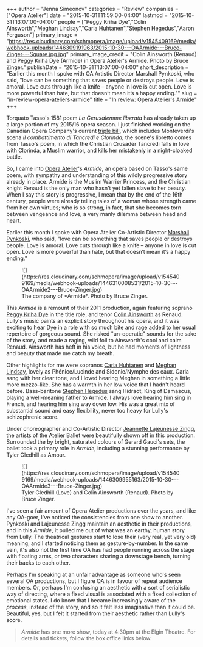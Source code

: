 +++
author = "Jenna Simeonov"
categories = "Review"
companies = ["Opera Atelier"]
date = "2015-10-31T11:59:00-04:00"
lastmod = "2015-10-31T13:07:00-04:00"
people = ["Peggy Kriha Dye","Colin Ainsworth","Meghan Lindsay","Carla Huhtanen","Stephen Hegedus","Aaron Ferguson"]
primary_image = "https://res.cloudinary.com/schmopera/image/upload/v1545409169/media/webhook-uploads/1446309191963/2015-10-30---OAArmide---Bruce-Zinger---Square.jpg.jpg"
primary_image_credit = "Colin Ainsworth (Renaud) and Peggy Kriha Dye (Armide) in Opera Atelier's Armide. Photo by Bruce Zinger."
publishDate = "2015-10-31T13:07:00-04:00"
short_description = "Earlier this month I spoke with OA Artistic Director Marshall Pynkoski, who said, &quot;love can be something that saves people or destroys people. Love is amoral. Love cuts through like a knife – anyone in love is cut open. Love is more powerful than hate, but that doesn’t mean it’s a happy ending.&quot;"
slug = "in-review-opera-ateliers-armide"
title = "In review: Opera Atelier&#039;s Armide"
+++

Torquato Tasso's 1581 poem *La Gerusalemme liberata* has already taken up a large portion of my 2015/16 opera season. I just finished working on the Canadian Opera Company's current [triple bill](http://www.coc.ca/PerformancesAndTickets/1516Season/PyramusandThisbe.aspx), which includes Monteverdi's scena *Il combattimento di Tancredi e Clorinda*; the scene's libretto comes from Tasso's poem, in which the Christian Crusader Tancredi falls in love with Clorinda, a Muslim warrior, and kills her mistakenly in a night-cloaked battle.

So, I came into [Opera Atelier](/scene/companies/opera-atelier/)'s *Armide*, an opera based on Tasso's same poem, with sympathy and understanding of this wildly progressive story already in place. Armide is the Muslim Warrier Princess, and the Christian knight Renaud is the only man who hasn't yet fallen slave to her beauty. When I say this story is progressive, I mean that by the end of the 16th century, people were already telling tales of a woman whose strength came from her own virtues; who is so strong, in fact, that she becomes torn between vengeance and love, a very manly dilemma between head and heart.

Earlier this month I spoke with Opera Atelier Co-Artistic Director [Marshall Pynkoski](http://operaatelier.com/about/creative-team/), who said, "love can be something that saves people or destroys people. Love is amoral. Love cuts through like a knife – anyone in love is cut open. Love is more powerful than hate, but that doesn’t mean it’s a happy ending."

<figure data-type="image">
![](https://res.cloudinary.com/schmopera/image/upload/v1545409169/media/webhook-uploads/1446310008531/2015-10-30---OAArmide2---Bruce-Zinger.jpg)
<figcaption>The company of *Armide*. Photo by Bruce Zinger.</figcaption>
</figure>

This *Armide* is a remount of their 2011 production, again featuring soprano [Peggy Kriha Dye](/scene/people/peggy-kriha-dye/) in the title role, and tenor [Colin Ainsworth](/scene/people/colin-ainsworth/) as Renaud. Lully's music paints an explicit story throughout his opera, and it was exciting to hear Dye in a role with so much bite and rage added to her usual repertoire of gorgeous sound. She risked "un-operatic" sounds for the sake of the story, and made a raging, wild foil to Ainsworth's cool and calm Renaud. Ainsworth has heft in his voice, but he had moments of lightness and beauty that made me catch my breath. 

Other highlights for me were sopranos [Carla Huhtanen](/scene/people/carla-huhtanen/) and [Meghan Lindsay](/scene/people/meghan-lindsay/), lovely as Phénice/Lucinde and Sidonie/Nymphe des eaux. Carla sang with her clear tone, and I loved hearing Meghan in something a little more mezzo-like. She has a warmth in her low voice that I hadn't heard before. Bass-baritone [Stephen Hegedus](/scene/people/stephen-hegedus/) sang Hidraot, King of Damascus, playing a well-meaning father to Armide. I always love hearing him sing in French, and hearing him sing way down low. His was a great mix of substantial sound and easy flexibility, never too heavy for Lully's schizophrenic score.

Under choreographer and Co-Artistic Director [Jeannette Lajeunesse Zingg](http://operaatelier.com/about/creative-team/), the artists of the Atelier Ballet were beautifully shown off in this production. Surrounded the by bright, saturated colours of Gerard Gauci's sets, the ballet took a primary role in *Armide*, including a stunning performance by Tyler Gledhill as Amour.

<figure data-type="image">
![](https://res.cloudinary.com/schmopera/image/upload/v1545409169/media/webhook-uploads/1446309955163/2015-10-30---OAArmide3---Bruce-Zinger.jpg)
<figcaption>Tyler Gledhill (Love) and Colin Ainsworth (Renaud). Photo by Bruce Zinger.</figcaption></figure>

I've seen a fair amount of Opera Atelier productions over the years, and like any OA-goer, I've noticed the consistencies from one show to another. Pynkoski and Lajeunesse Zingg maintain an aesthetic in their productions, and in this *Armide*, it pulled me out of what was an earthy, human story from Lully. The theatrical gestures start to lose their (very real, yet very old) meaning, and I started noticing them as gesture-by-number. In the same vein, it's also not the first time OA has had people running across the stage with floating arms, or two characters sharing a downstage bench, turning their backs to each other.

Perhaps I'm speaking at an unfair advantage as someone who's seen several OA productions, but I figure OA is in favour of repeat audience members. Or, perhaps I'm confusing an aesthetic with a sort of serialistic way of directing, where a fixed visual is associated with a fixed collection of emotional states. I do know that I became increasingly aware of the *process*, instead of the story, and so it felt less imaginative than it could be. Beautiful, yes, but I felt it started from their aesthetic rather than Lully's score.

>*Armide* has one more show, today at 4:30pm at the Elgin Theatre. For details and tickets, follow the box office links below.
